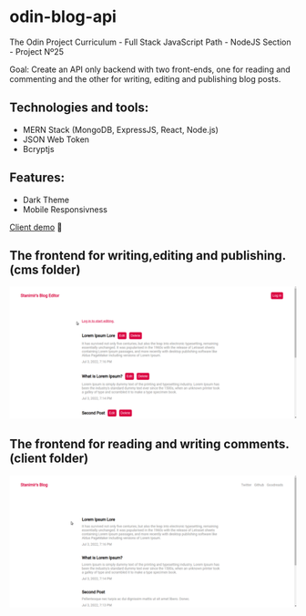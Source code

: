 # odin-blog-api

The Odin Project Curriculum - Full Stack JavaScript Path - NodeJS Section - Project Nº25

Goal: Create an API only backend with two front-ends, one for reading and commenting and the other for writing, editing and publishing blog posts.

## Technologies and tools:

- MERN Stack (MongoDB, ExpressJS, React, Node.js)
- JSON Web Token
- Bcryptjs

## Features:

- Dark Theme
- Mobile Responsivness

[Client demo](https://stanimirkosev.github.io/odin-blog-api/) :wave:

## The frontend for writing,editing and publishing. (cms folder)

![cms gif](./views/gifs/cms.gif)

## The frontend for reading and writing comments. (client folder)

![client gif](./views/gifs/client.gif)
